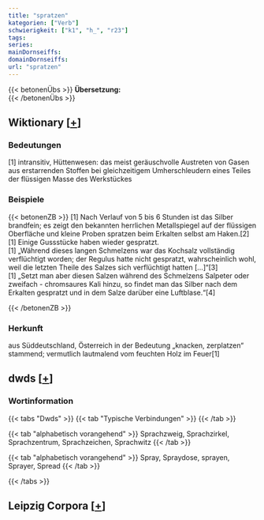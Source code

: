 ```yaml
---
title: "spratzen"
kategorien: ["Verb"]
schwierigkeit: ["k1", "h_", "r23"]
tags:
series:
mainDornseiffs:
domainDornseiffs:
url: "spratzen"
---
```


{{< betonenÜbs >}}
**Übersetzung:**  
{{< /betonenÜbs >}}

## Wiktionary [[+](https://de.wiktionary.org/wiki/spratzen)]

### Bedeutungen
[1] intransitiv, Hüttenwesen: das meist geräuschvolle Austreten von Gasen aus erstarrenden Stoffen bei gleichzeitigem Umherschleudern eines Teiles der flüssigen Masse des Werkstückes  

### Beispiele
{{< betonenZB >}}
[1] Nach Verlauf von 5 bis 6 Stunden ist das Silber brandfein; es zeigt den bekannten herrlichen Metallspiegel auf der flüssigen Oberfläche und kleine Proben spratzen beim Erkalten selbst am Haken.[2]  
[1] Einige Gussstücke haben wieder gespratzt.  
[1] „Während dieses langen Schmelzens war das Kochsalz vollständig verflüchtigt worden; der Regulus hatte nicht gespratzt, wahrscheinlich wohl, weil die letzten Theile des Salzes sich verflüchtigt hatten […]“[3]  
[1] „Setzt man aber diesen Salzen während des Schmelzens Salpeter oder zweifach - chromsaures Kali hinzu, so findet man das Silber nach dem Erkalten gespratzt und in dem Salze darüber eine Luftblase.“[4]  

{{< /betonenZB >}}
### Herkunft
aus Süddeutschland, Österreich in der Bedeutung „knacken, zerplatzen“ stammend; vermutlich lautmalend vom feuchten Holz im Feuer[1]  



## dwds [[+](https://www.dwds.de/wb/spratzen)]

### Wortinformation
{{< tabs "Dwds" >}}
{{< tab "Typische Verbindungen" >}}
{{< /tab >}}

{{< tab "alphabetisch vorangehend" >}}
Sprachzweig, Sprachzirkel, Sprachzentrum, Sprachzeichen, Sprachwitz
{{< /tab >}}

{{< tab "alphabetisch vorangehend" >}}
Spray, Spraydose, sprayen, Sprayer, Spread
{{< /tab >}}

{{< /tabs >}}

## Leipzig Corpora [[+](https://corpora.uni-leipzig.de/en/res?word=spratzen&corpusId=deu_newscrawl-public_2018)]

